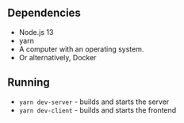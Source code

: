 
## Dependencies

* Node.js 13
* yarn
* A computer with an operating system.
* Or alternatively, Docker 


## Running

* `yarn dev-server` - builds and starts the server
* `yarn dev-client` - builds and starts the frontend

